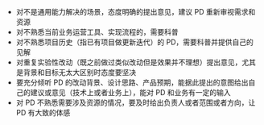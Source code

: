 - 对不是通用能力解决的场景，态度明确的提出意见，建议 PD 重新审视需求和资源
- 对不熟悉当前业务运营工具、实现流程的，需要科普
- 对不熟悉项目历史（指已有项目做更新迭代）的 PD，需要科普并提供自己的见解
- 对重复实验性改动（既之前做过类似改动但是效果并不理想）提出意见，尤其是背景和目标无太大区别时态度要坚决
- 要充分倾听 PD 的改动背景、设计思路、产品预期，能据此提出的意图给出自己的建议或意见（技术上或者业务上），能对 PD 和业务有一定的输入
- 对 PD 不熟悉需要涉及资源的情况，要及时给出负责人或者范围或者方向，让 PD 有大致的体感
